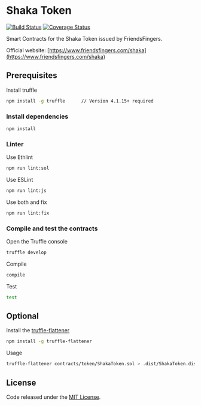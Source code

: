 # Shaka Token

[![Build Status](https://travis-ci.org/FriendsFingers/shaka-token.svg?branch=master)](https://travis-ci.org/FriendsFingers/shaka-token) 
[![Coverage Status](https://coveralls.io/repos/github/FriendsFingers/shaka-token/badge.svg?branch=master)](https://coveralls.io/github/FriendsFingers/shaka-token?branch=master)

Smart Contracts for the Shaka Token issued by FriendsFingers.

Official website: [https://www.friendsfingers.com/shaka](https://www.friendsfingers.com/shaka)

## Prerequisites

Install truffle

```bash
npm install -g truffle      // Version 4.1.15+ required
```

### Install dependencies

```bash
npm install
```

### Linter

Use Ethlint

```bash
npm run lint:sol
```

Use ESLint

```bash
npm run lint:js
```

Use both and fix

```bash
npm run lint:fix
```

### Compile and test the contracts
 
Open the Truffle console

```bash
truffle develop
```

Compile 

```bash
compile 
```

Test

```bash
test
```

## Optional

Install the [truffle-flattener](https://github.com/alcuadrado/truffle-flattener)

```bash
npm install -g truffle-flattener
```

Usage 

```bash
truffle-flattener contracts/token/ShakaToken.sol > .dist/ShakaToken.dist.sol
```

## License

Code released under the [MIT License](https://github.com/FriendsFingers/shaka-token/blob/master/LICENSE).
